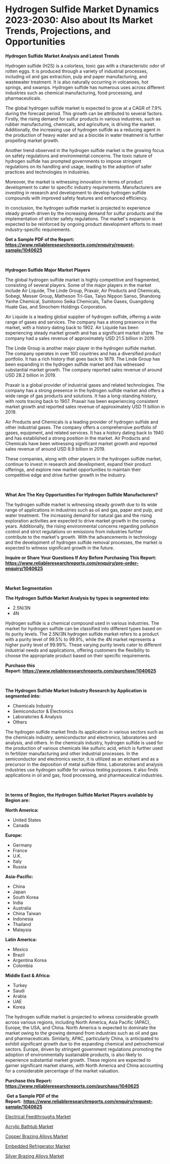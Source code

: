 <p><h1>Hydrogen Sulfide Market Dynamics 2023-2030: Also about Its Market Trends, Projections, and Opportunities</h1></p><p><strong>Hydrogen Sulfide Market Analysis and Latest Trends</strong></p>
<p><p>Hydrogen sulfide (H2S) is a colorless, toxic gas with a characteristic odor of rotten eggs. It is produced through a variety of industrial processes, including oil and gas extraction, pulp and paper manufacturing, and wastewater treatment. It is also naturally occurring in volcanoes, hot springs, and swamps. Hydrogen sulfide has numerous uses across different industries such as chemical manufacturing, food processing, and pharmaceuticals.</p><p>The global hydrogen sulfide market is expected to grow at a CAGR of 7.9% during the forecast period. This growth can be attributed to several factors. Firstly, the rising demand for sulfur products in various industries, such as rubber manufacturing, chemicals, and agriculture, is driving the market. Additionally, the increasing use of hydrogen sulfide as a reducing agent in the production of heavy water and as a biocide in water treatment is further propelling market growth.</p><p>Another trend observed in the hydrogen sulfide market is the growing focus on safety regulations and environmental concerns. The toxic nature of hydrogen sulfide has prompted governments to impose stringent regulations on its handling and usage, leading to the adoption of safer practices and technologies in industries.</p><p>Moreover, the market is witnessing innovation in terms of product development to cater to specific industry requirements. Manufacturers are investing in research and development to develop hydrogen sulfide compounds with improved safety features and enhanced efficiency.</p><p>In conclusion, the hydrogen sulfide market is projected to experience steady growth driven by the increasing demand for sulfur products and the implementation of stricter safety regulations. The market's expansion is expected to be reinforced by ongoing product development efforts to meet industry-specific requirements.</p></p>
<p><strong>Get a Sample PDF of the Report:&nbsp; <a href="https://www.reliableresearchreports.com/enquiry/request-sample/1040625">https://www.reliableresearchreports.com/enquiry/request-sample/1040625</a></strong></p>
<p>&nbsp;</p>
<p><strong>Hydrogen Sulfide Major Market Players</strong></p>
<p><p>The global hydrogen sulfide market is highly competitive and fragmented, consisting of several players. Some of the major players in the market include Air Liquide, The Linde Group, Praxair, Air Products and Chemicals, Sobegi, Messer Group, Matheson Tri-Gas, Taiyo Nippon Sanso, Shandong Yanhe Chemical, Sumitomo Seika Chemicals, Taihe Gases, Guangdong Huate Gas, and Sinochem Holdings Corporation.</p><p>Air Liquide is a leading global supplier of hydrogen sulfide, offering a wide range of gases and services. The company has a strong presence in the market, with a history dating back to 1902. Air Liquide has been experiencing steady market growth and has a significant market share. The company had a sales revenue of approximately USD 21.5 billion in 2019.</p><p>The Linde Group is another major player in the hydrogen sulfide market. The company operates in over 100 countries and has a diversified product portfolio. It has a rich history that goes back to 1879. The Linde Group has been expanding in the hydrogen sulfide market and has witnessed substantial market growth. The company reported sales revenue of around USD 28.2 billion in 2019.</p><p>Praxair is a global provider of industrial gases and related technologies. The company has a strong presence in the hydrogen sulfide market and offers a wide range of gas products and solutions. It has a long-standing history, with roots tracing back to 1907. Praxair has been experiencing consistent market growth and reported sales revenue of approximately USD 11 billion in 2019.</p><p>Air Products and Chemicals is a leading provider of hydrogen sulfide and other industrial gases. The company offers a comprehensive portfolio of gases, equipment, and related services. It has a history dating back to 1940 and has established a strong position in the market. Air Products and Chemicals have been witnessing significant market growth and reported sales revenue of around USD 8.9 billion in 2019.</p><p>These companies, along with other players in the hydrogen sulfide market, continue to invest in research and development, expand their product offerings, and explore new market opportunities to maintain their competitive edge and drive further growth in the industry.</p></p>
<p>&nbsp;</p>
<p><strong>What Are The Key Opportunities For Hydrogen Sulfide Manufacturers?</strong></p>
<p><p>The hydrogen sulfide market is witnessing steady growth due to its wide range of applications in industries such as oil and gas, paper and pulp, and water treatment. The increasing demand for natural gas and the rising exploration activities are expected to drive market growth in the coming years. Additionally, the rising environmental concerns regarding pollution control and strict regulations on emissions from industries further contribute to the market's growth. With the advancements in technology and the development of hydrogen sulfide removal processes, the market is expected to witness significant growth in the future.</p></p>
<p><strong>Inquire or Share Your Questions If Any Before Purchasing This Report: <a href="https://www.reliableresearchreports.com/enquiry/pre-order-enquiry/1040625">https://www.reliableresearchreports.com/enquiry/pre-order-enquiry/1040625</a></strong></p>
<p>&nbsp;</p>
<p><strong>Market Segmentation</strong></p>
<p><strong>The Hydrogen Sulfide Market Analysis by types is segmented into:</strong></p>
<p><ul><li>2.5N/3N</li><li>4N</li></ul></p>
<p><p>Hydrogen sulfide is a chemical compound used in various industries. The market for hydrogen sulfide can be classified into different types based on its purity levels. The 2.5N/3N hydrogen sulfide market refers to a product with a purity level of 99.5% to 99.9%, while the 4N market represents a higher purity level of 99.99%. These varying purity levels cater to different industrial needs and applications, offering customers the flexibility to choose the appropriate product based on their specific requirements.</p></p>
<p><strong>Purchase this Report:&nbsp;<a href="https://www.reliableresearchreports.com/purchase/1040625">https://www.reliableresearchreports.com/purchase/1040625</a></strong></p>
<p>&nbsp;</p>
<p><strong>The Hydrogen Sulfide Market Industry Research by Application is segmented into:</strong></p>
<p><ul><li>Chemicals Industry</li><li>Semiconductor & Electronics</li><li>Laboratories & Analysis</li><li>Others</li></ul></p>
<p><p>The hydrogen sulfide market finds its application in various sectors such as the chemicals industry, semiconductor and electronics, laboratories and analysis, and others. In the chemicals industry, hydrogen sulfide is used for the production of various chemicals like sulfuric acid, which is further used in fertilizer manufacturing and other industrial processes. In the semiconductor and electronics sector, it is utilized as an etchant and as a precursor in the deposition of metal sulfide films. Laboratories and analysis industries use hydrogen sulfide for various testing purposes. It also finds applications in oil and gas, food processing, and pharmaceutical industries.</p></p>
<p>&nbsp;</p>
<p><strong>In terms of Region, the Hydrogen Sulfide Market Players available by Region are:</strong></p>
<p>
    <p> <strong> North America: </strong>
        <ul>
            <li>United States</li>
            <li>Canada</li>
        </ul>
        </p> 
    <p> <strong> Europe: </strong>
        <ul>
            <li>Germany</li>
            <li>France</li>
            <li>U.K.</li>
            <li>Italy</li>
            <li>Russia</li>
        </ul>
        </p> 
    <p> <strong> Asia-Pacific: </strong>
        <ul>
            <li>China</li>
            <li>Japan</li>
            <li>South Korea</li>
            <li>India</li>
            <li>Australia</li>
            <li>China Taiwan</li>
            <li>Indonesia</li>
            <li>Thailand</li>
            <li>Malaysia</li>
        </ul>
        </p> 
    <p> <strong> Latin America: </strong>
        <ul>
            <li>Mexico</li>
            <li>Brazil</li>
            <li>Argentina Korea</li>
            <li>Colombia</li>
        </ul>
        </p> 
    <p> <strong> Middle East & Africa: </strong>
        <ul>
            <li>Turkey</li>
            <li>Saudi</li>
            <li>Arabia</li>
            <li>UAE</li>
            <li>Korea</li>
        </ul>
    </p>
    </p>
<p><p>The hydrogen sulfide market is projected to witness considerable growth across various regions, including North America, Asia Pacific (APAC), Europe, the USA, and China. North America is expected to dominate the market owing to the growing demand from industries such as oil and gas and pharmaceuticals. Similarly, APAC, particularly China, is anticipated to exhibit significant growth due to the expanding chemical and petrochemical sectors. Europe, driven by stringent government regulations promoting the adoption of environmentally sustainable products, is also likely to experience substantial market growth. These regions are expected to garner significant market shares, with North America and China accounting for a considerable percentage of the market valuation.</p></p>
<p><strong>Purchase this Report: <a href="https://www.reliableresearchreports.com/purchase/1040625">https://www.reliableresearchreports.com/purchase/1040625</a></strong></p>
<p>&nbsp;<strong>Get a Sample PDF of the Report:&nbsp;&nbsp;<a href="https://www.reliableresearchreports.com/enquiry/request-sample/1040625">https://www.reliableresearchreports.com/enquiry/request-sample/1040625</a></strong></p>
<p><strong></strong></p>
<p><p><a href="https://medium.com/@randysimpson755/electrical-feedthroughs-market-analysis-and-sze-forecasted-for-period-from-2023-to-2030-3f98822585dc">Electrical Feedthroughs Market</a></p><p><a href="https://medium.com/@loretashyti01/acrylic-bathtub-market-comprehensive-assessment-by-type-application-and-geography-860ee66aa131">Acrylic Bathtub Market</a></p><p><a href="https://github.com/ChiragRP21/Market-Research-Report-List-1/blob/main/copper-brazing-alloys-market.md">Copper Brazing Alloys Market</a></p><p><a href="https://medium.com/@olenwuckert56/embedded-refrigerator-market-comprehensive-assessment-by-type-application-and-geography-033a8a615acd">Embedded Refrigerator Market</a></p><p><a href="https://github.com/ChiragRp1/Market-Research-Report-List-1/blob/main/silver-brazing-alloys-market.md">Silver Brazing Alloys Market</a></p></p>